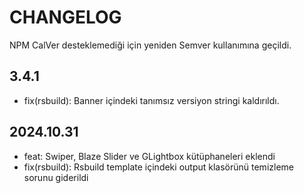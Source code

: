 # CHANGELOG

NPM CalVer desteklemediği için yeniden Semver kullanımına geçildi.

## 3.4.1

- fix(rsbuild): Banner içindeki tanımsız versiyon stringi kaldırıldı.

## 2024.10.31

- feat: Swiper, Blaze Slider ve GLightbox kütüphaneleri eklendi
- fix(rsbuild): Rsbuild template içindeki output klasörünü temizleme sorunu giderildi